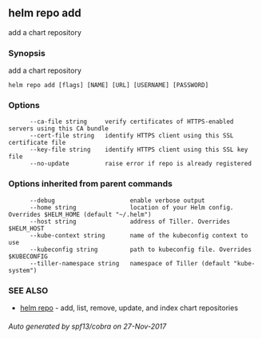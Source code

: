 ## helm repo add

add a chart repository

### Synopsis


add a chart repository

```
helm repo add [flags] [NAME] [URL] [USERNAME] [PASSWORD]
```

### Options

```
      --ca-file string     verify certificates of HTTPS-enabled servers using this CA bundle
      --cert-file string   identify HTTPS client using this SSL certificate file
      --key-file string    identify HTTPS client using this SSL key file
      --no-update          raise error if repo is already registered
```

### Options inherited from parent commands

```
      --debug                     enable verbose output
      --home string               location of your Helm config. Overrides $HELM_HOME (default "~/.helm")
      --host string               address of Tiller. Overrides $HELM_HOST
      --kube-context string       name of the kubeconfig context to use
      --kubeconfig string         path to kubeconfig file. Overrides $KUBECONFIG
      --tiller-namespace string   namespace of Tiller (default "kube-system")
```

### SEE ALSO
* [helm repo](helm_repo.md)	 - add, list, remove, update, and index chart repositories

###### Auto generated by spf13/cobra on 27-Nov-2017
